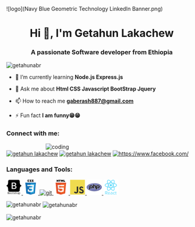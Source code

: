 ![logo](Navy Blue Geometric Technology LinkedIn Banner.png)
<h1 align="center">Hi 👋, I'm Getahun Lakachew</h1>
<h3 align="center">A passionate Software developer from Ethiopia</h3>

<p align="left"> <img src="https://komarev.com/ghpvc/?username=getahunabr&label=Profile%20views&color=0e75b6&style=flat" alt="getahunabr" /> </p>

- 🌱 I’m currently learning **Node.js Express.js**

- 💬 Ask me about **Html CSS Javascript BootStrap Jquery**

- 📫 How to reach me **gaberash887@gmail.com**

- ⚡ Fun fact **I am funny😁😁**

<h3 align="left">Connect with me:</h3>

<img align="right" alt="coding" width="400" src="https://camo.githubusercontent.com/cae12fddd9d6982901d82580bdf321d81fb299141098ca1c2d4891870827bf17/68747470733a2f2f6d69726f2e6d656469756d2e636f6d2f6d61782f313336302f302a37513379765349765f7430696f4a2d5a2e676966">

<p align="left">
<a href="https://twitter.com/getahun lakachew" target="blank"><img align="center" src="https://raw.githubusercontent.com/rahuldkjain/github-profile-readme-generator/master/src/images/icons/Social/twitter.svg" alt="getahun lakachew" height="30" width="40" /></a>
<a href="https://linkedin.com/in/getahun lakachew" target="blank"><img align="center" src="https://raw.githubusercontent.com/rahuldkjain/github-profile-readme-generator/master/src/images/icons/Social/linked-in-alt.svg" alt="getahun lakachew" height="30" width="40" /></a>
<a href="https://fb.com/https://www.facebook.com/" target="blank"><img align="center" src="https://raw.githubusercontent.com/rahuldkjain/github-profile-readme-generator/master/src/images/icons/Social/facebook.svg" alt="https://www.facebook.com/" height="30" width="40" /></a>
</p>

<h3 align="left">Languages and Tools:</h3>
<p align="left"> <a href="https://getbootstrap.com" target="_blank" rel="noreferrer"> <img src="https://raw.githubusercontent.com/devicons/devicon/master/icons/bootstrap/bootstrap-plain-wordmark.svg" alt="bootstrap" width="40" height="40"/> </a> <a href="https://www.w3schools.com/css/" target="_blank" rel="noreferrer"> <img src="https://raw.githubusercontent.com/devicons/devicon/master/icons/css3/css3-original-wordmark.svg" alt="css3" width="40" height="40"/> </a> <a href="https://git-scm.com/" target="_blank" rel="noreferrer"> <img src="https://www.vectorlogo.zone/logos/git-scm/git-scm-icon.svg" alt="git" width="40" height="40"/> </a> <a href="https://www.w3.org/html/" target="_blank" rel="noreferrer"> <img src="https://raw.githubusercontent.com/devicons/devicon/master/icons/html5/html5-original-wordmark.svg" alt="html5" width="40" height="40"/> </a> <a href="https://developer.mozilla.org/en-US/docs/Web/JavaScript" target="_blank" rel="noreferrer"> <img src="https://raw.githubusercontent.com/devicons/devicon/master/icons/javascript/javascript-original.svg" alt="javascript" width="40" height="40"/> </a> <a href="https://www.php.net" target="_blank" rel="noreferrer"> <img src="https://raw.githubusercontent.com/devicons/devicon/master/icons/php/php-original.svg" alt="php" width="40" height="40"/> </a> <a href="https://reactjs.org/" target="_blank" rel="noreferrer"> <img src="https://raw.githubusercontent.com/devicons/devicon/master/icons/react/react-original-wordmark.svg" alt="react" width="40" height="40"/> </a> </p>

<p><img align="left" src="https://github-readme-stats.vercel.app/api/top-langs?username=getahunabr&show_icons=true&locale=en&layout=compact" alt="getahunabr" /></p>

<p>&nbsp;<img align="center" src="https://github-readme-stats.vercel.app/api?username=getahunabr&show_icons=true&locale=en" alt="getahunabr" /></p>

<p><img align="center" src="https://github-readme-streak-stats.herokuapp.com/?user=getahunabr&" alt="getahunabr" /></p>
